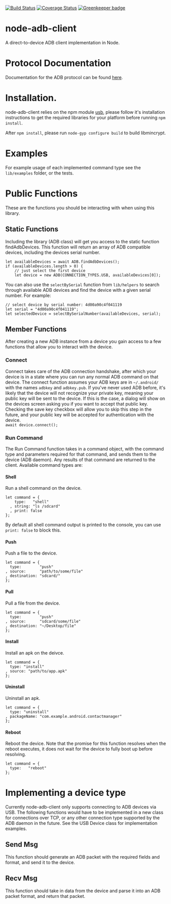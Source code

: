 [![Build Status](https://travis-ci.org/appium/node-adb-client.svg)](https://travis-ci.org/appium/node-adb-client)
[![Coverage Status](https://coveralls.io/repos/github/appium/node-adb-client/badge.svg?branch=master)](https://coveralls.io/github/appium/node-adb-client?branch=master) [![Greenkeeper badge](https://badges.greenkeeper.io/appium/node-adb-client.svg)](https://greenkeeper.io/)

# node-adb-client
A direct-to-device ADB client implementation in Node.

# Protocol Documentation
Documentation for the ADB protocol can be found [here](https://github.com/cstyan/adbDocumentation).

# Installation.
node-adb-client relies on the npm module [usb](https://www.npmjs.com/package/usb),
please follow it's installation instructions to get the required libraries for your
platform before running `npm install`.

After `npm install`, please run `node-gyp configure build` to build libmincrypt.

# Examples
For example usage of each implemented command type see the `lib/examples` folder,
or the tests.

# Public Functions
These are the functions you should be interacting with when using this library.

## Static Functions
Including the library (ADB class) will get you access to the static function 
findAdbDevices. This function will return an array of ADB compatible devices, 
including the devices serial number.
```  
let availableDevices = await ADB.findAdbDevices();
if (availableDevices.length > 0) {
    // just select the first device
    let device = new ADB(CONNECTION_TYPES.USB, availableDevices[0]);
```

You can also use the `selectBySerial` function from `lib/helpers` to search through 
available ADB devices and find the device with a given serial number. For example:  
```
// select device by serial number: 4d00a90c4f041119
let serial = "4d00a90c4f041119";
let selectedDevice = selectBySerialNumber(availableDevices, serial);
```

## Member Functions
After creating a new ADB instance from a device you gain access to a few functions
that allow you to interact with the device.

### Connect
Connect takes care of the ADB connection handshake, after which your device is in
a state where you can run any normal ADB command on that device. The connect function
assumes your ADB keys are in `~/.android/` with the names `adbkey` and `adbkey.pub`.
If you've never used ADB before, it's likely that the device will not recognize 
your private key, meaning your public key will be sent to the device. If this is 
the case, a dialog will show on the devices screen asking you if you want to accept
that public key. Checking the save key checkbox will allow you to skip this step
in the future, and your public key will be accepted for authentication with the
device.  
`await device.connect();`  

### Run Command
The Run Command function takes in a command object, with the command type and 
parameters required for that command, and sends them to the device (ADB daemon).
Any results of that command are returned to the client. Available command types
are:  

#### Shell
Run a shell command on the device.  
```
let command = {
    type:   "shell"
  , string: "ls /sdcard"
  , print: false
};
```
By default all shell command output is printed to the console, you can use 
`print: false` to block this.

#### Push
Push a file to the device.  
```
let command = {
  type:        "push"
, source:      "path/to/some/file"
, destination: "sdcard/"
};
```

#### Pull
Pull a file from the device.
```  
let command = {
  type:        "push"
, source:      "sdcard/some/file"
, destination: "~/Desktop/file"
};
```

#### Install
Install an apk on the deivce.  
```
let command = {
  type: "install"
, source: "path/to/app.apk"
};
```

#### Uninstall
Uninstall an apk.  
```
let command = {
  type: "uninstall"
, packageName: "com.example.android.contactmanager"
};
```

#### Reboot
Reboot the device. Note that the promise for this function resolves when the reboot
executes, it does not wait for the device to fully boot up before resolving.  
```
let command = {
  type:   "reboot"
};
```

# Implementing a device type
Currently node-adb-client only supports connecting to ADB devices via USB. The following
functions would have to be implemented in a new class for connections over TCP, or
any other connection type supported by the ADB daemon in the future. See the USB
Device class for implementation examples.

## Send Msg
This function should generate an ADB packet with the required fields and format,
and send it to the device.

## Recv Msg
This function should take in data from the device and parse it into an ADB packet
format, and return that packet.